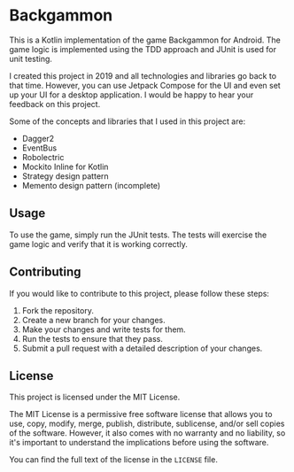 # Backgammon

This is a Kotlin implementation of the game Backgammon for Android. The game logic is implemented using the TDD approach and JUnit is used for unit testing.

I created this project in 2019 and all technologies and libraries go back to that time. However, you can use Jetpack Compose for the UI and even set up your UI for a desktop application. I would be happy to hear your feedback on this project.

Some of the concepts and libraries that I used in this project are:

- Dagger2
- EventBus
- Robolectric
- Mockito Inline for Kotlin
- Strategy design pattern
- Memento design pattern (incomplete)

## Usage

To use the game, simply run the JUnit tests. The tests will exercise the game logic and verify that it is working correctly.

## Contributing

If you would like to contribute to this project, please follow these steps:

1. Fork the repository.
2. Create a new branch for your changes.
3. Make your changes and write tests for them.
4. Run the tests to ensure that they pass.
5. Submit a pull request with a detailed description of your changes.

## License

This project is licensed under the MIT License.

The MIT License is a permissive free software license that allows you to use, copy, modify, merge, publish, distribute, sublicense, and/or sell copies of the software. However, it also comes with no warranty and no liability, so it's important to understand the implications before using the software.

You can find the full text of the license in the `LICENSE` file.


